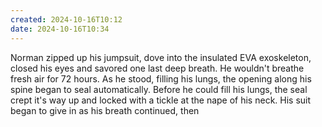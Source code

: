 ```yaml
---
created: 2024-10-16T10:12
date: 2024-10-16T10:34
---
```


Norman zipped up his jumpsuit, dove into the insulated EVA exoskeleton, closed his eyes and savored one last deep breath. He wouldn't breathe fresh air for 72 hours. As he stood, filling his lungs, the opening along his spine began to seal automatically. Before he could fill his lungs, the seal crept it's way up and locked with a tickle at the nape of his neck. His suit began to give in as his breath continued, then 
